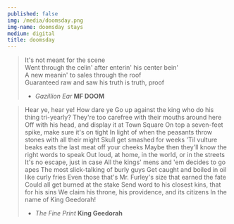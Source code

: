 ```yaml
---
published: false
img: /media/doomsday.png
img-name: doomsday stays
medium: digital
title: doomsday
---
```



> It's not meant for the scene  
> Went through the celin' after enterin' his center bein'  
> A new meanin' to sales through the roof  
> Guaranteed raw and saw his truth is truth, proof  
>  - *Gazillion Ear* **MF DOOM**

> Hear ye, hear ye! How dare ye
> Go up against the king who do his thing tri-yearly?
> They're too carefree with their mouths around here
> Off with his head, and display it at Town Square
> On top a seven-feet spike, make sure it's on tight
> In light of when the peasants throw stones with all their might
> Skull get smashed for weeks
> 'Til vulture beaks eats the last meat off your cheeks
> Maybe then they'll know the right words to speak
> Out loud, at home, in the world, or in the streets
> It's no escape, just in case
> All the kings' mens and 'em decides to go apes
> The most slick-talking of burly guys
> Get caught and boiled in oil like curly fries
> Even those that's Mr. Furley's size that earned the fate
> Could all get burned at the stake
> Send word to his closest kins, that for his sins
> We claim his throne, his providence, and its citizens
> In the name of King Geedorah!
> - *The Fine Print* **King Geedorah**
